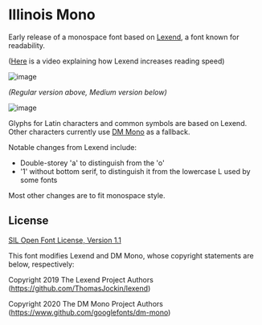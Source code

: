 # Illinois Mono
Early release of a monospace font based on [Lexend](https://lexend.com), a font known for readability.

([Here](https://www.youtube.com/watch?v=GIm8arSogvY) is a video explaining how Lexend increases reading speed)


![image](https://github.com/MadSimple/illinois-mono/assets/92187165/feb519e4-813c-4f69-9513-f9ce815589f3)

*(Regular version above, Medium version below)*

![image](https://github.com/MadSimple/illinois-mono/assets/92187165/6aba90f1-a386-47b7-9fb5-9a852b8c8950)

Glyphs for Latin characters and common symbols are based on Lexend.
Other characters currently use [DM Mono](https://fonts.google.com/specimen/DM+Mono) as a fallback.

Notable changes from Lexend include:
* Double-storey 'a' to distinguish from the 'o'
* '1' without bottom serif, to distinguish it from the lowercase L used by some fonts

Most other changes are to fit monospace style.

## License

[SIL Open Font License, Version 1.1](http://scripts.sil.org/OFL)

This font modifies Lexend and DM Mono, whose copyright statements are below, respectively:

Copyright 2019 The Lexend Project Authors (https://github.com/ThomasJockin/lexend)

Copyright 2020 The DM Mono Project Authors (https://www.github.com/googlefonts/dm-mono)
